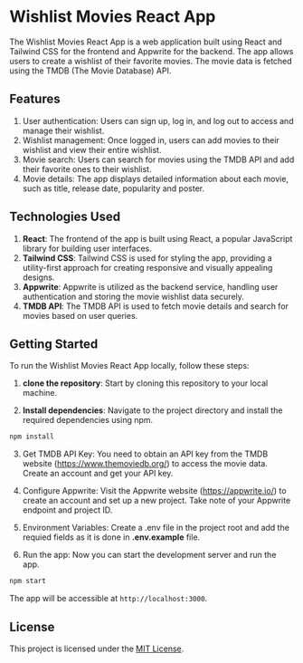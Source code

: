 # Wishlist Movies React App
The Wishlist Movies React App is a web application built using React and Tailwind CSS for the frontend and Appwrite for the backend. The app allows users to create a wishlist of their favorite movies. The movie data is fetched using the TMDB (The Movie Database) API.

## Features
1. User authentication: Users can sign up, log in, and log out to access and manage their wishlist.
2. Wishlist management: Once logged in, users can add movies to their wishlist and view their entire wishlist.
3. Movie search: Users can search for movies using the TMDB API and add their favorite ones to their wishlist.
4. Movie details: The app displays detailed information about each movie, such as title, release date, popularity and poster.

## Technologies Used

1. **React**: The frontend of the app is built using React, a popular JavaScript library for building user interfaces.
2. **Tailwind CSS**: Tailwind CSS is used for styling the app, providing a utility-first approach for creating responsive and visually appealing designs.
3. **Appwrite**: Appwrite is utilized as the backend service, handling user authentication and storing the movie wishlist data securely.
4. **TMDB API**: The TMDB API is used to fetch movie details and search for movies based on user queries.

## Getting Started
To run the Wishlist Movies React App locally, follow these steps:

1. **clone the repository**: Start by cloning this repository to your local machine.

2. **Install dependencies**: Navigate to the project directory and install the required dependencies using npm.

```bash
npm install
```

3. Get TMDB API Key: You need to obtain an API key from the TMDB website (https://www.themoviedb.org/) to access the movie data. Create an account and get your API key.

4. Configure Appwrite: Visit the Appwrite website (https://appwrite.io/) to create an account and set up a new project. Take note of your Appwrite endpoint and project ID.

5. Environment Variables: Create a .env file in the project root and add the requied fields as it is done in **.env.example** file.

6. Run the app: Now you can start the development server and run the app.
```bash
npm start
```
The app will be accessible at `http://localhost:3000`.


## License
This project is licensed under the [MIT License](LICENSE).



